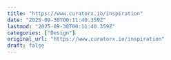 ```yaml
---
title: "https://www.curatorx.io/inspiration"
date: "2025-09-30T00:11:40.359Z"
lastmod: "2025-09-30T00:11:40.359Z"
categories: ["Design"]
original_url: "https://www.curatorx.io/inspiration"
draft: false
---
```

